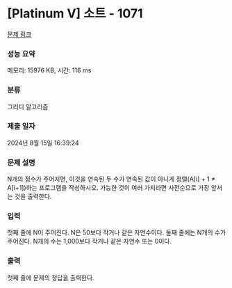 # [Platinum V] 소트 - 1071 

[문제 링크](https://www.acmicpc.net/problem/1071) 

### 성능 요약

메모리: 15976 KB, 시간: 116 ms

### 분류

그리디 알고리즘

### 제출 일자

2024년 8월 15일 16:39:24

### 문제 설명

<p>N개의 정수가 주어지면, 이것을 연속된 두 수가 연속된 값이 아니게 정렬(A[i] + 1 ≠ A[i+1])하는 프로그램을 작성하시오. 가능한 것이 여러 가지라면 사전순으로 가장 앞서는 것을 출력한다.</p>

### 입력 

 <p>첫째 줄에 N이 주어진다. N은 50보다 작거나 같은 자연수이다. 둘째 줄에는 N개의 수가 주어진다. N개의 수는 1,000보다 작거나 같은 자연수 또는 0이다.</p>

### 출력 

 <p>첫째 줄에 문제의 정답을 출력한다.</p>

